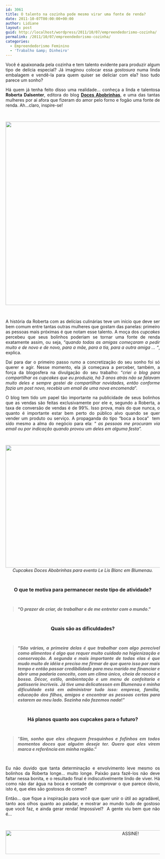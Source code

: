 ```yaml
---
id: 3061
title: O talento na cozinha pode mesmo virar uma fonte de renda?
date: 2011-10-07T00:00:00+00:00
author: Lidiane
layout: post
guid: http://localhost/wordpress/2011/10/07/empreendedorismo-cozinha/
permalink: /2011/10/07/empreendedorismo-cozinha/
categories:
  - Empreendedorismo Feminino
  - 'Trabalho &amp; Dinheiro'
---
```

<p style="text-align: justify;">
  Você é apaixonada pela cozinha e tem talento evidente para produzir algum tipo de delícia especial? Já imaginou colocar essa <em>gostosura</em> numa linda embalagem e vendê-la para quem quiser se deliciar com ela? Isso tudo parece um sonho?
</p>

<p style="text-align: justify;" align="justify">
  Há quem já tenha feito disso uma realidade… conheça a linda e talentosa <strong>Roberta Dalsenter</strong>, editora do blog <strong><a href="http://docesabobrinhas.com/" target="_blank">Doces Abobrinhas</a></strong>, e uma das tantas mulheres por aí afora que fizeram do amor pelo forno e fogão uma fonte de renda. Ah…claro, inspire-se!
</p>

&nbsp;

<p align="center">
  <a href="http://www.trololodemulher.com.br/blog/wp-content/uploads/2011/10/Roberta-Dalsenter-Doces-Abobrinhas.png"><img class="alignnone size-full wp-image-7003" title="Roberta Dalsenter - Doces Abobrinhas" src="http://www.trololodemulher.com.br/blog/wp-content/uploads/2011/10/Roberta-Dalsenter-Doces-Abobrinhas.png" alt="" width="563" height="600" /></a>
</p>

&nbsp;

<p align="justify">
  A história da Roberta com as delícias culinárias teve um início que deve ser bem comum entre tantas outras mulheres que gostam das panelas: primeiro as pessoas mais próximas é que notam esse talento. A moça dos <em>cupcakes</em> percebeu que seus bolinhos poderiam se tornar uma fonte de renda exatamente assim, ou seja, “<em>quando todas as amigas começaram a pedir muito e de novo e de novo, para a mãe, para a tia, para a outra amiga &#8230; “</em>, explica.
</p>

<p align="justify">
  Daí para dar o primeiro passo rumo a concretização do seu sonho foi só querer e agir. Nesse momento, ela já começava a perceber, também, a força da blogosfera na divulgação do seu trabalho: “<em>criei o blog para compartilhar os cupcakes que eu produzia, há 3 anos atrás não se falavam muito deles e sempre gostei de compartilhar novidades, então conforme fazia um post novo, recebia um email de uma nova encomenda</em>”.
</p>

<p align="justify">
  O blog tem tido um papel tão importante na publicidade de seus bolinhos que as vendas são feitas exclusivamente por ele e, segundo a Roberta, a taxa de conversão de vendas é de 99%. Isso prova, mais do que nunca, o quanto é importante estar bem perto do público alvo quando se quer vender um produto ou serviço. A propaganda do tipo “boca a boca”  tem sido mesmo a alma do negócio para ela: “ <em>as pessoas me procuram via email ou por indicação quando provou um deles em alguma festa”.</em>
</p>

&nbsp;

<p align="center">
  <a href="http://www.trololodemulher.com.br/blog/wp-content/uploads/2011/10/cupcakes-doces-abobrinhas.jpg"><img class="alignnone size-full wp-image-7000" title="cupcakes - doces abobrinhas" src="http://www.trololodemulher.com.br/blog/wp-content/uploads/2011/10/cupcakes-doces-abobrinhas.jpg" alt="" width="600" height="401" /></a><br /> <em>Cupcakes Doces Abobrinhas para evento Le Lis Blanc em Blumenau.</em>
</p>

&nbsp;

<p align="center">
  <strong><span style="font-size: medium;">O que te motiva para permanecer neste tipo de atividade?</span></strong>
</p>

&nbsp;

> **“O _prazer de criar, de trabalhar e de me entreter com o mundo_.”**

&nbsp;

<p align="center">
  <strong><span style="font-size: medium;">Quais são as dificuldades?</span></strong>
</p>

&nbsp;

> <p align="justify">
>   <strong>“<em>São várias, a primeira delas é que trabalhar com algo perecível como alimentos é algo que requer muito cuidado na higienização e conservação. A segunda e mais importante de todas elas é que mudo muito de idéia e preciso me firmar de que quero isso por mais tempo e então passar credibilidade para meu marido me financiar e abrir uma padaria conceito, com um clima único, cheia de rococó e bossa. Décor, estilo, ambientação e um menu de confeitaria e patisserie incríveis. Já tive uma delicatessen em Blumenau e minha dificuldade está em administrar tudo isso: empresa, familia, educação dos filhos, amigos e encontrar as pessoas certas para estarem ao meu lado. Sozinha não fazemos nada</em>!”</strong>
> </p>

&nbsp;

<p align="center">
  <strong><span style="font-size: medium;">Há planos quanto aos cupcakes para o futuro?</span></strong>
</p>

&nbsp;

> <p align="justify">
>   “<strong><em>Sim, sonho que eles cheguem fresquinhos e fofinhos em todos momentos doces que alguém deseje ter. Quero que eles virem marca e referência em minha região</em>.”</strong>
> </p>

&nbsp;

<p align="justify">
  Eu não duvido que tanta determinação e envolvimento leve mesmo os bolinhos da Roberta longe… muito longe. Paixão para fazê-los não deve faltar nessa bonita, e o resultado final é indiscutivelmente lindo de viver. Há como não dar água na boca e vontade de comprovar o que parece óbvio, isto é, que eles são gostosos de comer?
</p>

<p align="justify">
  Então… que fique a inspiração para você que quer unir o útil ao agradável, tanto aos olhos quanto ao paladar, e mostrar ao mundo tudo de gostoso que você faz, e ainda gerar renda! Impossível?  A gente viu bem que não é&#8230;
</p>

&nbsp;

<p align="center">
  <a href="http://feedburner.google.com/fb/a/mailverify?uri=blogBichaFemea&loc=en_US" target="_blank"><img class="alignnone size-full wp-image-10439" src="http://www.trololodemulher.com.br/blog/wp-content/uploads/2014/09/ASSINE.png" alt="ASSINE!" width="800" height="78" /></a>
</p>